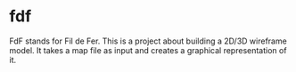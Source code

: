 # fdf
FdF stands for Fil de Fer. This is a project about building a 2D/3D wireframe model. It takes a map file as input and creates a graphical representation of it. 
